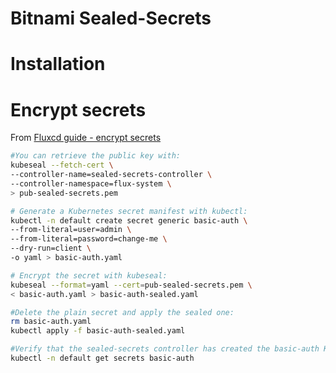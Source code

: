 # Bitnami Sealed-Secrets

# Installation

# Encrypt secrets

From [Fluxcd guide - encrypt secrets](https://fluxcd.io/flux/guides/sealed-secrets/#encrypt-secrets)

```bash
#You can retrieve the public key with:
kubeseal --fetch-cert \
--controller-name=sealed-secrets-controller \
--controller-namespace=flux-system \
> pub-sealed-secrets.pem

# Generate a Kubernetes secret manifest with kubectl:
kubectl -n default create secret generic basic-auth \
--from-literal=user=admin \
--from-literal=password=change-me \
--dry-run=client \
-o yaml > basic-auth.yaml

# Encrypt the secret with kubeseal:
kubeseal --format=yaml --cert=pub-sealed-secrets.pem \
< basic-auth.yaml > basic-auth-sealed.yaml

#Delete the plain secret and apply the sealed one:
rm basic-auth.yaml
kubectl apply -f basic-auth-sealed.yaml

#Verify that the sealed-secrets controller has created the basic-auth Kubernetes Secret:
kubectl -n default get secrets basic-auth

```